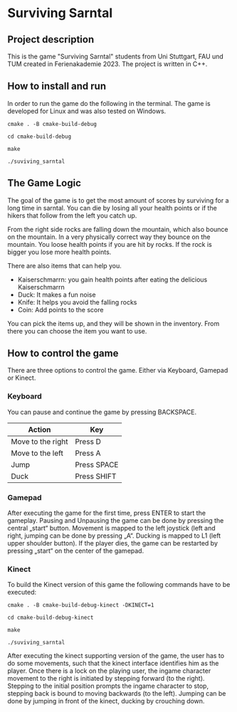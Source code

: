 # Surviving Sarntal

## Project description
This is the game "Surviving Sarntal" students from Uni Stuttgart, FAU und TUM created in Ferienakademie 2023. The project is written in C++.

## How to install and run
In order to run the game do the following in the terminal. The game is developed for Linux and was also tested on Windows.


`cmake . -B cmake-build-debug`

`cd cmake-build-debug`

`make`

`./suviving_sarntal`

## The Game Logic

The goal of the game is to get the most amount of scores by surviving for a long time in sarntal. 
You can die by losing all your health points or if the hikers that follow from the left you catch up. 

From the right side rocks are falling down the mountain, which also bounce on the mountain. 
In a very physically correct way they bounce on the mountain.
You loose health points if you are hit by rocks. If the rock is bigger you lose more health points. 

There are also items that can help you. 
- Kaiserschmarrn:  you gain health points after eating the delicious Kaiserschmarrn
- Duck: It makes a fun noise 
- Knife: It helps you avoid the falling rocks 
- Coin: Add points to the score

You can pick the items up, and they will be shown in the inventory. From there you can choose the item you want to use. 


## How to control the game

There are three options to control the game. Either via Keyboard, Gamepad or Kinect. 

### Keyboard

You can pause and continue the game by pressing BACKSPACE.

| Action            | Key         |
|-------------------|-------------|
| Move to the right | Press D     |
| Move to the left  | Press A     |
| Jump              | Press SPACE |
| Duck              | Press SHIFT |


### Gamepad
After executing the game for the first time, press ENTER to start the gameplay.
Pausing and Unpausing the game can be done by pressing the central „start“ button.
Movement is mapped to the left joystick (left and right, jumping can be done by pressing „A“. Ducking is mapped to L1 (left upper shoulder button).
If the player dies, the game can be restarted by pressing „start“ on the center of the gamepad.

### Kinect
To build the Kinect version of this game the following commands have to be executed:  

`cmake . -B cmake-build-debug-kinect -DKINECT=1`

`cd cmake-build-debug-kinect`

`make`

`./suviving_sarntal`


After executing the kinect supporting version of the game, the user has to do some movements, such that the kinect interface identifies him as the player.
Once there is a lock on the playing user, the ingame character movement to the right is initiated by stepping forward (to the right).
Stepping to the initial position prompts the ingame character to stop, stepping back is bound to moving backwards (to the left).
Jumping can be done by jumping in front of the kinect, ducking by crouching down.